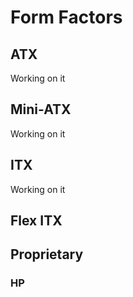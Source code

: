 # Form Factors
## ATX
Working on it
## Mini-ATX
Working on it
## ITX
Working on it
## Flex ITX

## Proprietary

### HP
